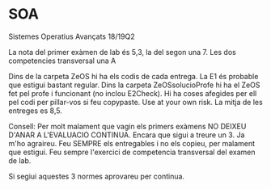 # SOA
Sistemes Operatius Avançats 18/19Q2



La nota del primer exàmen de lab és 5,3, la del segon una 7.
Les dos competencies transversal una A


Dins de la carpeta ZeOS hi ha els codis de cada entrega. La E1 és probable que estigui bastant regular. Dins la carpeta ZeOSsolucioProfe hi ha el ZeOS fet pel profe i funcionant (no inclou E2Check). Hi ha coses afegides per ell pel codi per pillar-vos si feu copypaste. Use at your own risk.
La mitja de les entreges es 8,5.


Consell: Per molt malament que vagin els primers exàmens NO DEIXEU D'ANAR A L'EVALUACIO CONTINUA. Encara que sigui a treure un 3. Ja m'ho agraireu.
Feu SEMPRE els entregables i no els copieu, per malament que estigui. Feu sempre l'exercici de competencia transversal del examen de lab.

Si segiui aquestes 3 normes aprovareu per continua.
